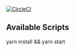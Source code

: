 
[![CircleCI](https://circleci.com/gh/sinumohan/arch/tree/master.svg?style=svg)](https://circleci.com/gh/sinumohan/arch/tree/master)

## Available Scripts

yarn install && yarn start